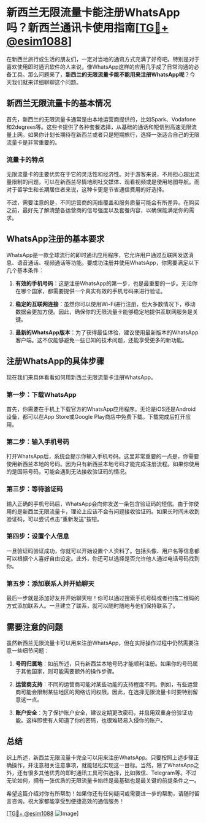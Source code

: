 # 新西兰无限流量卡能注册WhatsApp吗？新西兰通讯卡使用指南[[TG💪+ @esim1088](https://t.me/s/esim1088)]

在新西兰旅行或生活的朋友们，一定对当地的通讯方式充满了好奇吧。特别是对于喜欢使用即时通讯软件的人来说，像WhatsApp这样的应用几乎成了日常沟通的必备工具。那么问题来了，**新西兰的无限流量卡能不能用来注册WhatsApp呢**？今天我们就来详细聊聊这个问题。

## 新西兰无限流量卡的基本情况

首先，新西兰的无限流量卡通常是由本地运营商提供的，比如Spark、Vodafone和2degrees等。这些卡提供了各种套餐选择，从基础的通话和短信到高速无限流量上网。如果你计划长期待在新西兰或者只是短期旅行，选择一张适合自己的无限流量卡是非常重要的。

### 流量卡的特点

无限流量卡的主要优势在于它的灵活性和经济性。对于游客来说，不用担心超出流量限制的问题，可以在新西兰尽情地刷社交媒体、观看视频或是使用地图导航。而对于留学生和长期居住者来说，这种卡更是节省通信费用的好选择。

不过，需要注意的是，不同运营商的网络覆盖和服务质量可能会有所差异。在购买之前，最好先了解清楚各运营商的信号强度以及套餐内容，以确保能满足你的需求。

## WhatsApp注册的基本要求

WhatsApp是一款全球流行的即时通讯应用程序，它允许用户通过互联网发送消息、语音通话、视频通话等功能。要成功注册并使用WhatsApp，你需要满足以下几个基本条件：

1. **有效的手机号码**：这是注册WhatsApp的第一步，也是最重要的一步。无论你在哪个国家，都需要提供一个真实有效的手机号码来进行验证。
   
2. **稳定的互联网连接**：虽然你可以使用Wi-Fi进行注册，但大多数情况下，移动数据会更加方便。因此，确保你的无限流量卡能够稳定地提供互联网服务是关键。

3. **最新的WhatsApp版本**：为了获得最佳体验，建议使用最新版本的WhatsApp客户端。这不仅能够避免一些已知的技术问题，还能享受更多的新功能。

## 注册WhatsApp的具体步骤

现在我们来具体看看如何用新西兰无限流量卡注册WhatsApp。

### 第一步：下载WhatsApp

首先，你需要在手机上下载官方的WhatsApp应用程序。无论是iOS还是Android设备，都可以在App Store或Google Play商店中免费下载。下载完成后打开应用。

### 第二步：输入手机号码

打开WhatsApp后，系统会提示你输入手机号码。这里非常重要的一点是，你需要使用新西兰本地的号码。因为只有新西兰本地号码才能完成注册流程。如果你使用的是国际号码，可能会遇到无法接收验证码的情况。

### 第三步：等待验证码

输入正确的手机号码后，WhatsApp会向你发送一条包含验证码的短信。由于你使用的是新西兰无限流量卡，理论上应该不会有问题接收验证码。如果长时间未收到验证码，可以尝试点击“重新发送”按钮。

### 第四步：设置个人信息

一旦验证码验证成功，你就可以开始设置个人资料了。包括头像、用户名等信息都可以根据个人喜好自由设定。此外，你还可以选择是否允许他人通过电话号码找到你。

### 第五步：添加联系人并开始聊天

最后一步就是添加好友并开始聊天啦！你可以通过搜索手机号码或者扫描二维码的方式添加联系人。一旦建立了联系，就可以随时随地与他们保持联系了。

## 需要注意的问题

虽然新西兰无限流量卡可以用来注册WhatsApp，但在实际操作过程中仍然需要注意一些细节问题：

1. **号码归属地**：如前所述，只有新西兰本地号码才能顺利注册。如果你的号码属于其他国家，则可能需要额外的操作步骤。

2. **运营商支持**：不同的运营商可能对某些功能的支持程度不同。例如，有些运营商可能会限制某些地区的网络访问权限。因此，在选择无限流量卡时要特别留意这一点。

3. **账户安全**：为了保护账户安全，建议定期更改密码，并启用双重身份验证功能。这样即使有人知道了你的密码，也很难轻易入侵你的账户。

## 总结

综上所述，新西兰无限流量卡完全可以用来注册WhatsApp。只要按照上述步骤正确操作，并注意相关注意事项，就能轻松实现这一目标。当然，除了WhatsApp之外，还有很多其他优秀的即时通讯工具可供选择，比如微信、Telegram等。不过无论如何，拥有一张优质的无限流量卡始终是最基础也是最关键的前提条件之一。

希望这篇介绍对你有所帮助！如果你还有任何疑问或需要进一步的帮助，请随时留言咨询。祝大家都能享受到便捷高效的通信服务！

[[TG💪+ @esim1088](https://t.me/s/esim1088) ![Image](https://i.postimg.cc/4NQfJmqS/Snipaste-2025-05-13-00-14-12.png)]